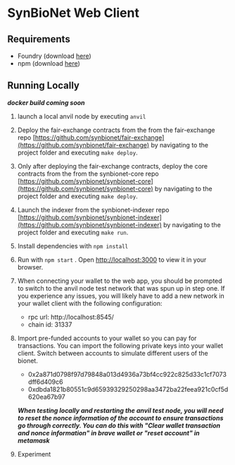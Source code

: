 # SynBioNet Web Client

## Requirements

- Foundry (download [here](https://book.getfoundry.sh/getting-started/installation))
- npm (download [here](https://nodejs.org/en/download))

## Running Locally

**_docker build coming soon_**

1. launch a local anvil node by executing `anvil`

2. Deploy the fair-exchange contracts from the from the fair-exchange repo [https://github.com/synbionet/fair-exchange](https://github.com/synbionet/fair-exchange) by navigating to the project folder and executing `make deploy`.

3. Only after deploying the fair-exchange contracts, deploy the core contracts from the from the synbionet-core repo [https://github.com/synbionet/synbionet-core](https://github.com/synbionet/synbionet-core) by navigating to the project folder and executing `make deploy`.

4. Launch the indexer from the synbionet-indexer repo [https://github.com/synbionet/synbionet-indexer](https://github.com/synbionet/synbionet-indexer) by navigating to the project folder and executing `make run`.

5. Install dependencies with `npm install`

6. Run with `npm start` . Open [http://localhost:3000](http://localhost:3000) to view it in your browser.

7. When connecting your wallet to the web app, you should be prompted to switch to the anvil node test network that was spun up in step one. If you experience any issues, you will likely have to add a new network in your wallet client with the following configuration:

   - rpc url: http://localhost:8545/
   - chain id: 31337

8. Import pre-funded accounts to your wallet so you can pay for transactions. You can import the following private keys into your wallet client. Switch between accounts to simulate different users of the bionet.

   - 0x2a871d0798f97d79848a013d4936a73bf4cc922c825d33c1cf7073dff6d409c6
   - 0xdbda1821b80551c9d65939329250298aa3472ba22feea921c0cf5d620ea67b97

   **_When testing locally and restarting the anvil test node, you will need to reset the nonce information of the account to ensure transactions go through correctly. You can do this with "Clear wallet transaction and nonce information" in brave wallet or "reset account" in metamask_**

9. Experiment
